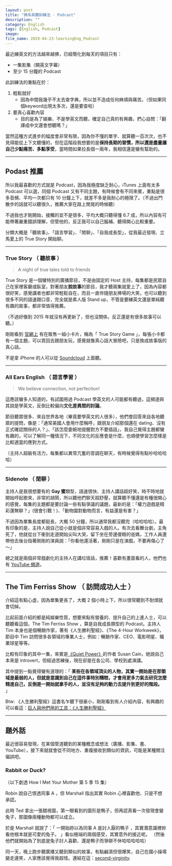 ```yaml
---
layout: post
title: "佛系英聽訓練法 - Podcast"
description: ""
category: English
tags: [English, Podcast]
image: 
file_name: 2019-04-23-learningEng_Podcast
---
```


最近練英文的方法越來越佛，已經簡化到每天的項目只有：

- 一集影集（開英文字幕）
- 至少 15 分鐘的 Podcast

此訓練法的重點在於：
1. 輕鬆就好
    - 因為中間我幾乎不太去查字典，所以並不造成任何麻煩與痛苦。（但如果同個keyword出現太多次，還是要查啦）
2. 要真心喜歡內容
    - 目的是為了娛樂、不是學英文而聽，確定自己真的有興趣，捫心自問：「翻譯成中文還會想聽嗎？」

當然這種方式進步的幅度會非常有限，因為你不懂的單字、就算聽一百次次，也不見得能從上下文聽懂的，但在這階段我想要的是**保持長期的習慣，所以還是盡量讓自己少點痛苦、多點享受**，當時間如果拉長個一兩年，我相信還是蠻有幫助的。

---

## Podast 推薦

所以我最喜歡的方式就是 Podcast，因為我極度缺乏耐心，iTunes 上面有太多 Podcast 可以選，同個 Podcast 又有不同主題，有時候會有不同來賓，重點是很多音頻、平均一次都只有 10 分鐘上下，就差不多是我耐心的極限了。（不過出門散步的話就可以聽很久，推薦大家在路上閒晃的時候聽）

不過我也才剛開始，接觸的並不是很多，平均大概只聽得懂 6.7 成，所以內容有可能帶著嚴重錯誤理解，但管他的，反正我可以自己腦補、聽得開心比較重要。

分類大概是「聽故事」、「語言學習」、「閒聊」、「自我成長型」，從我最近發現、立馬愛上的 True Story 開始聊。

---

### True Story （ 聽故事 ）

> A night of true tales told to friends

True Story 是一個蠻特別的廣播節目，不是由固定的 Host 主持，每集都是民眾自己在家裡客廳或臥室，對著朋友**說故事**的節目，我才聽兩集就愛上了，因為內容都很好笑，感覺講者也都非常輕鬆自在，而且一直伴隨朋友捧場的大笑，也可以聽到很多不同的語速跟口音，完全就是素人版 Stand up，不管是要練英文還是單純聽有趣的故事，都非常值得推薦。

（不過好像到 2015 年就沒有再更新了，但也沒關係，反正還是有很多故事可以聽。）

剛剛看到 [官網上](https://truestorytime.org/game/) 有在販售一組小卡片，稱為「 True Story Game 」，每張小卡都有一個主題，可以買回去跟朋友玩，感覺就像真心話大冒險吧，只是換成故事版的真心話。

不是拿 iPhone 的人可以從 [Soundcloud](https://soundcloud.com/truestorytime) 上面聽。

---

### All Ears English （ 語言學習 ）

> We believe connection, not perfection!

這應該蠻多人知道的，有試圖用過 Podcast 學英文的人可能都有聽過，這頻道與其說是學英文，反倒比較偏向**文化差異間的討論**。

節目聽眾很多、來自世界各地（畢竟要學英文的人很多），他們會回答來自各地聽眾的提問，像是：「通常美國人會用什麼稱呼，跟朋友介紹那個還在 dating、沒有正式確認關係的人？」、「該怎麼委婉地提醒對方不要插話」，我自己覺得主題都蠻有趣的，可以了解同一種情況下，不同文化的反應會是什麼，也順便學習怎麼樣是比較適當的應對方式。

（主持人超級有活力，每集都以異常亢奮的音調在聊天，有時候覺得有點吵哈哈哈哈）

---

### Sidenote （ 閒聊 ）

主持人是我很想要有的 **Gay 蜜**類型，語速很快、主持人講話超好笑，時不時地就開始哼起歌來，非常的胡鬧，所以聽他們聊天超舒壓，就算聽不懂還是有種很開心的感覺，每集的主題都是要討論一些有點爭議的議題，最新的是：「權力遊戲是精彩還無聊？」(很會引戰！)、「動物園對動物而言，有益還是有害？」

不過因為單集長度都挺長，大概 50 分鐘，所以通常我都沒聽完（哈哈哈哈）。最有印象的是，主持人說自己從小就是個非常容易入戲的人。有次去看舞台劇，主角死了，他就從台下衝到走道開始尖叫大哭，留下坐在旁邊傻眼的爸媽，工作人員還帶他去後台指著剛剛的演員說：「你看他還活著，剛剛只是在演戲，不要再傷心了～」

總之就是兩個非常戲劇化的主持人在講垃圾話，推薦！喜歡有畫面看的人，他們也有 [YouTube 頻道](https://www.youtube.com/channel/UCBOUrcXLnI271yax25aRZCw)。

---

## The Tim Ferriss Show （ 訪問成功人士 ）

介紹這有點心虛，因為單集更長了，大概 2 個小時上下，所以很常聽到不耐煩就會切掉。

比起前面介紹的都是純娛樂性質，想要來點有營養的、提升自己的上進人士，可以聽聽看這個，The Tim Ferriss Show ，算是自我成長類型的 Podcast。主持人 Tim 本身也是個暢銷作家，著有《人生勝利聖經》、《The 4-Hour Workweek》，節目中 Tim 訪問很多各領域的專業人士，例如：暢銷作家、CEO、電影明星、職業球星等等。

比較有印象的其中一集，來賓是[《Quiet Power》](https://www.amazon.com/Quiet-Power-Secret-Strengths-Introverted/dp/0147509920)的作者 Susan Cain，她說自己本來是 Introvert，但經過苦練後，現在卻是在各公司、學校到處演講。

其中提到一點覺得蠻有道理的：「 **某些在各領域頂尖的人物，其實一開始是在那領域是最弱的人，但就是意識到自己在這件事特別糟糕，才會用更多力氣去研究怎麼精進自己，反倒是一開始就拿手的人，並沒有足夠的動力去提升到更好的階段。** 」

Btw: 《人生勝利聖經》這書名乍聽下很豪小，剛剛看到有人介紹內容，有興趣的可以看這：[巨人與他們用的工具：《人生勝利聖經》](https://medium.com/starrocket/the-tim-ferriss-show-and-tools-of-titans-e8ff8a84f9b9)

---

## 題外話

最近很容易發現，在某個管道聽到的某種概念或想法（廣播、影集、書、YouTube），接下來就就會從不同地方、重複接收到類似的資訊，可能是某種關注偏誤吧。

### Rabbit or Duck?

（以下劇透 How I Met Your Mother 第 5 季 15 集）

Robin 說自己恨透同事 A ，但 Marshall 指出其實 Robin 心裡喜歡他、只是不想承認。

此時 Ted 拿出一張錯視圖，第一眼看到的圖形是鴨子，但再認真看一次發現會變兔子，那圖像兩種動物都可以成立。

於是 Marshall 就說了：「 一開始妳以為同事 A 是討人厭的鴨子 ，其實潛意識裡妳看他根本就是可愛的兔子。 」看似極端的兩個感受，其實意外的接近呢。
（然後他們就開始為了到底是兔子討人喜歡、還是鴨子而爭辯不休哈哈哈哈哈）

同一天，晚上跑步聽廣播又聽到類似的故事，有點鹹濕但很爆笑，自己在國小操場變走邊笑，人家應該覺得我超怪。連結在這：[second-virginity](https://truestorytime.org/second-virginity/). 